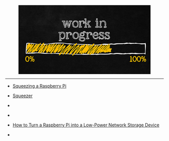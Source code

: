 <!--
Maintainer:   jeffskinnerbox@yahoo.com / www.jeffskinnerbox.me
Version:      0.0.0
-->


<div align="center">
<img src="https://raw.githubusercontent.com/jeffskinnerbox/blog/main/content/images/banners-bkgrds/work-in-progress.jpg" title="These materials require additional work and are not ready for general use." align="center" width=420px height=219px>
</div>


-----




* [Squeezing a Raspberry Pi](http://www.gerrelt.nl/RaspberryPi/wordpress/tutorial-stand-alone-squeezebox-server-and-player-for-bbq/)
* [Squeezer](https://play.google.com/store/apps/details?id=uk.org.ngo.squeezer)
* []()
* []()


* [How to Turn a Raspberry Pi into a Low-Power Network Storage Device](http://www.howtogeek.com/139433/how-to-turn-a-raspberry-pi-into-a-low-power-network-storage-device/)
* []()

